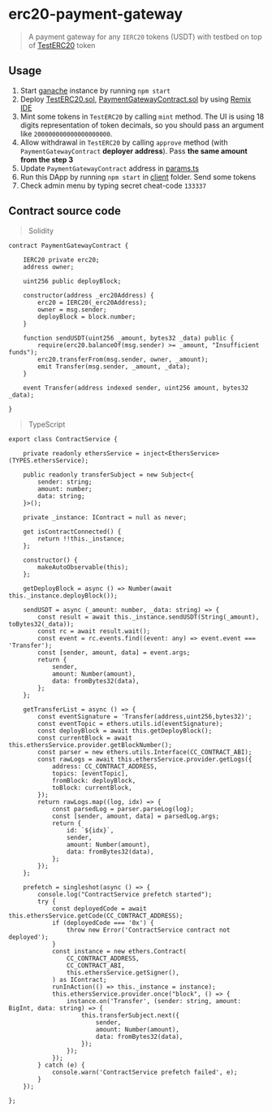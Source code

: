 # erc20-payment-gateway

> A payment gateway for any `IERC20` tokens (USDT) with testbed on top of [TestERC20](https://stackoverflow.com/questions/75043524/minimal-erc20-contract-for-testing/75043525#75043525) token

## Usage

1. Start [ganache](https://trufflesuite.com/ganache/) instance by running `npm start`
2. Deploy [TestERC20.sol](./packages/client/src/contract/TestERC20.sol), [PaymentGatewayContract.sol](./packages/client/src/contract/PaymentGatewayContract.sol) by using [Remix IDE](https://remix-project.org/)
3. Mint some tokens in `TestERC20` by calling `mint` method. The UI is using 18 digits representation of token decimals, so you should pass an argument like `200000000000000000000`.
4. Allow withdrawal in `TestERC20` by calling `approve` method (with `PaymentGatewayContract` **deployer address**). Pass **the same amount from the step 3**
5. Update `PaymentGatewayContract` address in [params.ts](./packages/client/src/config/params.ts)
6. Run this DApp by running `npm start` in [client](./packages/client) folder. Send some tokens
7. Check admin menu by typing secret cheat-code `133337`

## Contract source code

> Solidity

```solidity
contract PaymentGatewayContract {

    IERC20 private erc20;
    address owner;

    uint256 public deployBlock;

    constructor(address _erc20Address) {
        erc20 = IERC20(_erc20Address);
        owner = msg.sender;
        deployBlock = block.number;
    }

    function sendUSDT(uint256 _amount, bytes32 _data) public {
        require(erc20.balanceOf(msg.sender) >= _amount, "Insufficient funds");
        erc20.transferFrom(msg.sender, owner, _amount);
        emit Transfer(msg.sender, _amount, _data);
    }

    event Transfer(address indexed sender, uint256 amount, bytes32 _data);

}
```

> TypeScript

```tsx
export class ContractService {

    private readonly ethersService = inject<EthersService>(TYPES.ethersService);

    public readonly transferSubject = new Subject<{
        sender: string;
        amount: number;
        data: string;
    }>();

    private _instance: IContract = null as never;

    get isContractConnected() {
        return !!this._instance;
    };

    constructor() {
        makeAutoObservable(this);
    };

    getDeployBlock = async () => Number(await this._instance.deployBlock());

    sendUSDT = async (_amount: number, _data: string) => {
        const result = await this._instance.sendUSDT(String(_amount), toBytes32(_data));
        const rc = await result.wait();
        const event = rc.events.find((event: any) => event.event === 'Transfer');
        const [sender, amount, data] = event.args;
        return {
            sender,
            amount: Number(amount),
            data: fromBytes32(data),
        };
    };

    getTransferList = async () => {
        const eventSignature = 'Transfer(address,uint256,bytes32)';
        const eventTopic = ethers.utils.id(eventSignature);
        const deployBlock = await this.getDeployBlock();
        const currentBlock = await this.ethersService.provider.getBlockNumber();
        const parser = new ethers.utils.Interface(CC_CONTRACT_ABI);
        const rawLogs = await this.ethersService.provider.getLogs({
            address: CC_CONTRACT_ADDRESS,
            topics: [eventTopic],
            fromBlock: deployBlock, 
            toBlock: currentBlock,
        });
        return rawLogs.map((log, idx) => {
            const parsedLog = parser.parseLog(log);
            const [sender, amount, data] = parsedLog.args;
            return {
                id: `${idx}`,
                sender,
                amount: Number(amount),
                data: fromBytes32(data),
            };
        });
    };

    prefetch = singleshot(async () => {
        console.log("ContractService prefetch started");
        try {
            const deployedCode = await this.ethersService.getCode(CC_CONTRACT_ADDRESS);
            if (deployedCode === '0x') {
                throw new Error('ContractService contract not deployed');
            }
            const instance = new ethers.Contract(
                CC_CONTRACT_ADDRESS,
                CC_CONTRACT_ABI,
                this.ethersService.getSigner(),
            ) as IContract;
            runInAction(() => this._instance = instance);
            this.ethersService.provider.once("block", () => {
                instance.on('Transfer', (sender: string, amount: BigInt, data: string) => {
                    this.transferSubject.next({
                        sender,
                        amount: Number(amount),
                        data: fromBytes32(data),
                    });
                });
            });
        } catch (e) {
            console.warn('ContractService prefetch failed', e);
        }
    });

};
```
